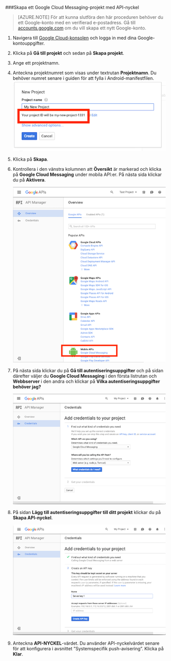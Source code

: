 
###Skapa ett Google Cloud Messaging-projekt med API-nyckel

>[AZURE.NOTE] För att kunna slutföra den här proceduren behöver du ett Google-konto med en verifierad e-postadress. Gå till <a href="http://go.microsoft.com/fwlink/p/?LinkId=268302" target="_blank">accounts.google.com</a> om du vill skapa ett nytt Google-konto.

1. Navigera till [Google Cloud-konsolen](https://console.developers.google.com/project) och logga in med dina Google-kontouppgifter.

2. Klicka på **Gå till projekt** och sedan på **Skapa projekt**.
<!--
    ![](./media/mobile-engagement-enable-google-cloud-messaging/new-project.png)

    ![](./media/mobile-engagement-enable-google-cloud-messaging/new-project-2.png)   
-->
3. Ange ett projektnamn.

4. Anteckna projektnumret som visas under textrutan **Projektnamn**. Du behöver numret senare i guiden för att fylla i Android-manifestfilen.
    ![](./media/mobile-engagement-enable-google-cloud-messaging/project-number.png)   
5. Klicka på **Skapa**.

6. Kontrollera i den vänstra kolumnen att **Översikt** är markerad och klicka på **Google Cloud Messaging** under mobila API:er. På nästa sida klickar du på **Aktivera**.

    ![](./media/mobile-engagement-enable-google-cloud-messaging/enable-GCM.png)
<!--
    ![](./media/mobile-engagement-enable-google-cloud-messaging/enable-gcm-2.png)
-->
7. På nästa sida klickar du på **Gå till autentiseringsuppgifter** och på sidan därefter väljer du **Google Cloud Messaging** i den första listrutan och **Webbserver** i den andra och klickar på **Vilka autentiseringsuppgifter behöver jag?**

    ![](./media/mobile-engagement-enable-google-cloud-messaging/create-server-key.png)

8. På sidan **Lägg till autentiseringsuppgifter till ditt projekt** klickar du på **Skapa API-nyckel**.

    ![](./media/mobile-engagement-enable-google-cloud-messaging/create-server-key5.png)
<!--
    ![](./media/mobile-engagement-enable-google-cloud-messaging/create-server-key6.png)
-->
9. Anteckna **API-NYCKEL**-värdet. Du använder API-nyckelvärdet senare för att konfigurera i avsnittet ”Systemspecifik push-avisering”. Klicka på **Klar**.



<!--HONumber=Jun16_HO2-->


